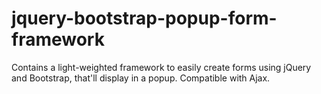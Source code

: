 # jquery-bootstrap-popup-form-framework
Contains a light-weighted framework to easily create forms using jQuery and Bootstrap, that'll display in a popup. Compatible with Ajax.
